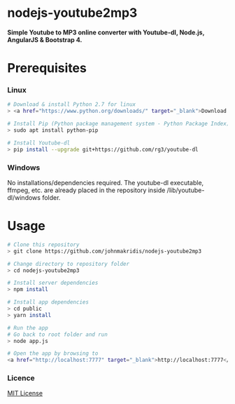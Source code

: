 # nodejs-youtube2mp3

**Simple Youtube to MP3 online converter with Youtube-dl, Node.js, AngularJS &amp; Bootstrap 4.**

# Prerequisites

### Linux
```bash
# Download & install Python 2.7 for linux
> <a href="https://www.python.org/downloads/" target="_blank">Download Python 2.7</a>

# Install Pip (Python package management system - Python Package Index)
> sudo apt install python-pip

# Install Youtube-dl 
> pip install --upgrade git+https://github.com/rg3/youtube-dl
```

### Windows
No installations/dependencies required. 
The youtube-dl executable, ffmpeg, etc. are already placed in the repository inside /lib/youtube-dl/windows folder.  


# Usage
```bash
# Clone this repository
> git clone https://github.com/johnmakridis/nodejs-youtube2mp3

# Change directory to repository folder
> cd nodejs-youtube2mp3

# Install server dependencies
> npm install

# Install app dependencies
> cd public
> yarn install

# Run the app
# Go back to root folder and run 
> node app.js

# Open the app by browsing to
<a href="http://localhost:7777" target="_blank">http://localhost:7777</a>
```

### Licence
<a href="https://github.com/johnmakridis/nodejs-youtube2mp3/blob/master/LICENSE" target="_blank">MIT License</a>

